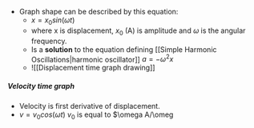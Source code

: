- Graph shape can be described by this equation:
	- $x=x_0 sin(\omega t)$
	- where x is displacement, $x_0$ (A) is amplitude and $\omega$ is the angular frequency. 
	- Is a **solution** to the equation defining [[Simple Harmonic Oscillations|harmonic oscillator]] $a=-\omega^2 x$ 
	- ![[Displacement time graph drawing]]
##### Velocity time graph
- Velocity is first derivative of displacement.
- $v=v_0 cos(\omega t)$  $v_0$ is equal to $\omega A/\omeg
